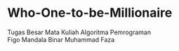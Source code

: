 # Who-One-to-be-Millionaire
Tugas Besar Mata Kuliah Algoritma Pemrograman  
Figo Mandala
Binar Muhammad Faza

